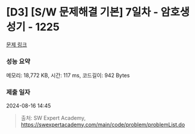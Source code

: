 # [D3] [S/W 문제해결 기본] 7일차 - 암호생성기 - 1225 

[문제 링크](https://swexpertacademy.com/main/code/problem/problemDetail.do?contestProbId=AV14uWl6AF0CFAYD) 

### 성능 요약

메모리: 18,772 KB, 시간: 117 ms, 코드길이: 942 Bytes

### 제출 일자

2024-08-16 14:45



> 출처: SW Expert Academy, https://swexpertacademy.com/main/code/problem/problemList.do